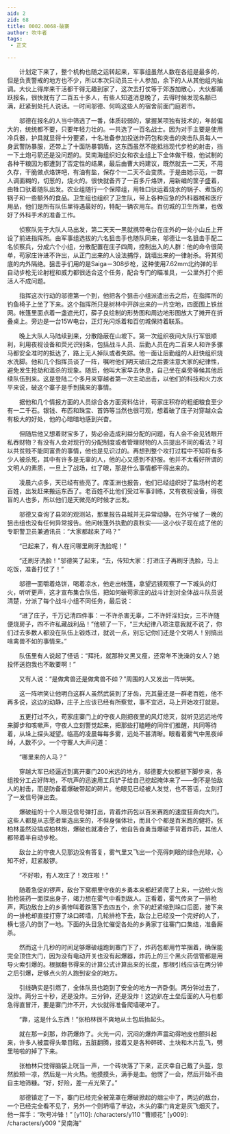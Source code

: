 ```yaml
---
aid: 2
zid: 68
title: 0002.0068-破寨
author: 吹牛者
tags: 
 - 正文

---
```




　　计划定下来了，整个机构也随之运转起来，军事组虽然人数在各组是最多的，但是负责警戒的地方也不少，所以本次只动员三十人参加，余下的人从其他组内抽调。大伙上得岸来干活都干得无趣到家了，这次去打仗等于郊游加散心，大伙都踊跃报名，很快就有了二百五十多人，有些人知道消息晚了，去得时候发现名额已满，赶紧到处托人说话。一时间邬德、何鸣这些人的宿舍前面门庭若市。

　　邬德在报名的人当中筛选了一番，体质较弱的，掌握某项独有技术的，年龄偏大的，统统都不要，只要年轻力壮的。一共选了一百名战士。因为对手主要是使用冷兵器，护具就显得十分要紧，十名准备参加投送炸药包和突击的突击队员每人一身武警防暴服，还带上了十面防暴钢盾，这东西虽然不能抵挡现代步枪的射击，挡一下土炮弓箭还是没问题的。吴南海组织妇女和农业组上下全体做干粮，他试制的各种干粮因为都遭到了否定性的结果，最后由曹大妈建议，既然就去一二天，不用久存，干脆做点烙饼吧，有油有盐，保存个一二天不会变质。于是由她示范，一群人调面糊的，切葱的，烧火的。很快就备齐了一百多斤烙饼，用新编的筐子盛着，由牲口驮着随队出发。农业组随行一个保障组，用牲口驮运着烧水的锅子、煮饭的锅子和一些额外的食品。卫生组也组织了卫生队，带上各种应急的外科器械和医疗用品，他们是所有队伍里待遇最好的，特配一辆农用车。百仞城的卫生所里，也做好了外科手术的准备工作。

　　侦察队先于大队人马出发，第二天天一黑就携带电台在庄外的一处小山丘上开设了前进指挥所。由军事组选拔的六名狙击手也随队同来，邬德让一名狙击手配二名侦察兵，分成六个小组，分散配置在庄子四周，控制出入的人群：他的命令很简单，苟家庄许进不许出，从正门出来的人设法捕俘，跳墙出来的一律射杀。将其彻底的内外隔绝。狙击手们用的是Saiga－308步枪，这种使用7.62mm北约弹的半自动步枪无论射程和威力都很适合这个任务，配合专门的瞄准具，一公里外打个把活人不成问题。

　　指挥这次行动的邬德第一个到，他把各个狙击小组派遣出去之后，在指挥所的钓鱼椅子上坐了下来。这个指挥所只是树林中开辟出来的一片空地，四面围上铁丝网。帐篷里面点着一盏遮光灯，薛子良绘制的形势图和周边地形图放大了摊开在折叠桌上。旁边是一台15W电台，正灯光闪烁着和百仞城保持着联系。

　　晚上大队人马陆续到来，分散隐蔽在山坡下。第一次组织夜间大队行军很顺利，利用夜视设备和荧光识别条，包括战斗人员、后勤人员在内二百来人和许多骡马都安全准时的抵达了，路上无人掉队或者失踪。他一面让后勤组的人赶快组织烧水洗脚。他和几个指挥员谈了一阵，嘱咐他们明天破庄之后要注意大家的纪律性，避免发生抢劫和滥杀的现象。随后，他叫大家早去休息，自己坐在桌旁等候其他后续队伍到来。这是登陆二个多月来穿越者第一次主动出击，以他们的科技和火力水平来说，破这个寨子是手到擒来的事情。

　　据他和几个情报方面的人员综合各方面资料估计，苟家庄积存的粗细粮食至少有一二千石。银钱、布匹和珠宝、首饰等当然也很可观，想着破了庄子对穿越众会有极大的好处，他的心暗暗地感到兴奋。

　　但随后他又想着财宝多了，势必会造成利益分配的问题，有人会不会见钱眼开私吞财物？有没有人会对现行的分配制度或者管理财物的人员提出不同的看法？可以共贫贱不能同富贵的事情，他也是见识过的。再想到整个攻打过程中不知将有多少人被杀死，其中有许多是无辜的人，他的心又感到不舒服。他并不太看好所谓的文明人的素质，一旦上了战场，红了眼，那是什么事情都干得出来的。

　　凌晨六点多，天已经有些亮了。席亚洲也报告，他们已经组织好了盐场村的老百姓，出发赶来搬运东西了。老百姓不比他们受过军事训练，又有夜视设备，得夜盲的人也多，所以他们是天微亮的时候才出发。

　　邬德又查询了县郊的观测站，那里报告县城并无异常动静。在外守候了一晚的狙击组也没有任何异常报告。他问帐篷外执勤的袁秋实——这小伙子现在成了他的专职警卫员兼通讯员：“大家都起来了吗？”

　　“已起来了，有人在问哪里刷牙洗脸呢！”

　　“还刷牙洗脸！”邬德笑了起来，“去，传知大家：打进庄子再刷牙洗脸，马上吃饭，准备打仗了！”

　　邬德一面嚼着烙饼，喝着凉水，他走出帐篷，拿望远镜观察了一下城头的灯火，听听更声，这才宣布集合队伍，把如何破苟家庄的战斗计划对全体战斗队员说清楚，分派了每个战斗小组不同任务，最后说：

　　“进了庄子，千万记清四件事：一不许杀害无辜，二不许奸淫妇女，三不许随便烧房子，四不许私藏战利品！”他顿了一下，“三大纪律八项注意我就不说了，你们过去多数人都没在队伍上锻炼过，就说一点，别忘记你们还是个文明人！别搞出啥禽兽不如的事情来。”

　　队伍里有人说起了怪话：“拜托，就那种又黑又瘦，还常年不洗澡的女人？她投怀送抱我也不敢要啊！”

　　又有人说：“是做禽兽还是做禽兽不如？”周围的人又发出一阵哄笑。

　　这一阵哄笑让他明白这群人虽然武装到了牙齿，充其量还是一群老百姓，他不再多说，这边的动静，庄子上应该已经有所察觉，事不宜迟，马上开始攻打就是。

　　五更打过不久，苟家庄寨门上的守夜人刚把夜里的风灯熄灭，就听见远远地传来脚步和咳嗽声，守夜人立刻警觉起来，把那些打瞌睡的同伴们推醒，共同等待着，从垛上探头凝望。临高的凌晨每每多雾，远处不甚清晰。眼看着雾气中黑夜绰绰，人数不少。一个守寨人大声问道：

　　“哪里来的人马？”

　　穿越大军已经逼近到离开寨门200米远的地方，邬德要大伙都挺下脚步来，各组按分工占好阵地，不吭声的迅速用工兵铲子给自己挖起掩体来了——倒不是怕敌人的射击，而是防备着爆破带起的碎片。他眼见已经被人发觉，也不答话，立刻打了一发信号弹出去。

　　爆破组的十个人眼见信号弹打出，背着炸药包以百米赛跑的速度狂奔向大门。这些人都是从志愿者里选出来的，不但身强体壮，而且个个都是百米跑的健将。张柏林虽然没搞成柏林炮，爆破也就凑合了，他自告奋勇当爆破手背着炸药，其他人都带着半自动步枪。

　　敌台上的守夜人见那边没有答复，雾气里又飞出一个亮得刺眼的绿色光球，心知不好，赶紧敲锣。

　　“不好啦，有人攻庄了！攻庄啦！”

　　随着急促的锣声，敌台下窝棚里守夜的乡勇本来都赶紧爬了上来，一边给火炮抬枪装药一面探出身子，竭力想在雾气中看到敌人。正看着，雾气传来了一排枪声，两边敌台上的乡勇惨叫着跌落下去四五个，余下的赶紧缩到垛口后面，接下来的一排枪却直接打穿了垛口砖墙，几轮排枪下去，敌台上已经没一个完好的人了，横七竖八的倒了一地。下面的头目急忙催促各处的乡勇家丁往寨门口集结，准备厮杀。

　　然而这十几秒的时间足够爆破组跑到寨门下了，炸药包都用竹竿捆着，确保能完全顶住大门，因为没有电动开关也没有起爆器，炸药上的三个黑火药信管都是用导火索引爆的。根据翻书得来的计算公式计算出来的长度，那根引线应该在两分钟之后引爆，足够点火的人跑到安全的地方。

　　引线确实是引燃了，全体队员也跑到了安全的地方一齐卧倒。两分钟过去了，没炸。两分三十秒，还是没炸。三分钟，还是没炸！这边趴在土垒后面的人马也都急得直冒汗，要是寨门炸不开，大伙就得准备爬墙硬冲了。

　　“靠，这是什么东西！”张柏林很不爽地从土包后抬起头。

　　就在那一刹那，炸药爆炸了。火光一闪，沉闷的爆炸声震动得地皮也颤抖起来，许多人被震得头晕目眩，五脏翻腾，接着又是各种碎砖、土块和木片乱飞，劈里啪啦的掉了下来。

　　张柏林只觉得脑袋上咣当一声，一个砖块落了下来，正庆幸自己戴了头盔，忽然脸颊一凉，然后是一片火热。他摸摸头，满手是血。他愣了一会，然后开始不由自主地筛糠。“好，好险，差一点光荣了。”

　　邬德镇定了一下，寨门已经完全被笼罩在爆破掀起的烟尘中了，两边的敌台，一个已经完全看不见了，另外一个则坍塌了半边，木头的寨门肯定是灰飞烟灭了。他一挥手：“吹号冲锋！”
[y110]: /characters/y110 "曹顺花"
[y009]: /characters/y009 "吴南海"


